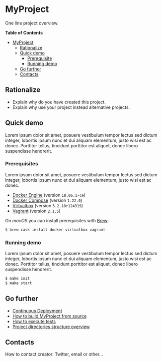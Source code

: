 # MyProject

One line project overview.

<!-- START doctoc generated TOC please keep comment here to allow auto update -->
<!-- DON'T EDIT THIS SECTION, INSTEAD RE-RUN doctoc TO UPDATE -->
**Table of Contents**

- [MyProject](#myproject)
  - [Rationalize](#rationalize)
  - [Quick demo](#quick-demo)
    - [Prerequisite](#prerequisite)
    - [Running demo](#running-demo)
  - [Go further](#go-further)
  - [Contacts](#contacts)

<!-- END doctoc generated TOC please keep comment here to allow auto update -->


## Rationalize

* Explain why do you have created this project.
* Explain why use your project instead alternative projects.


## Quick demo

Lorem ipsum dolor sit amet, posuere vestibulum tempor lectus sed dictum integer, lobortis ipsum nunc et dui aliquam elementum, justo wisi est ac donec. Porttitor tellus, tincidunt porttitor est aliquet, donec libero suspendisse hendrerit.


### Prerequisites

Lorem ipsum dolor sit amet, posuere vestibulum tempor lectus sed dictum integer, lobortis ipsum nunc et dui aliquam elementum, justo wisi est ac donec.

* [Docker Engine](https://docs.docker.com/engine/) (version `18.06.1-ce`)
* [Docker Compose](https://docs.docker.com/compose/) (version `1.22.0`)
* [Virtualbox](https://www.virtualbox.org/) (version `5.2.18r124319`)
* [Vagrant](https://www.vagrantup.com/) (version `2.1.5`)

On *macOS* you can install prerequisites with [Brew](https://brew.sh/index_fr):

```sh
$ brew cask install docker virtualbox vagrant
```


### Running demo

Lorem ipsum dolor sit amet, posuere vestibulum tempor lectus sed dictum integer, lobortis ipsum nunc et dui aliquam elementum, justo wisi est ac donec. Porttitor tellus, tincidunt porttitor est aliquet, donec libero suspendisse hendrerit.

```sh
$ make init
$ make start
```

## Go further

* [Continuous Deployment](continuous-deployment.md)
* [How to build MyProject from source](CONTRIBUTE.md#how-to-build-myproject-from-source)
* [How to execute tests](CONTRIBUTE.md#how-to-execute-tests)
* [Project directories structure overview](CONTRIBUTE.md#project-directories-structure-overview)


## Contacts

How to contact creator: Twitter, email or other...
